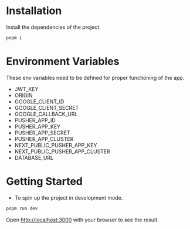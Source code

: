 # Installation

Install the dependencies of the project.

```bash
pnpm i
```

# Environment Variables

These env variables need to be defined for proper functioning of the app.

- JWT_KEY
- ORIGIN
- GOOGLE_CLIENT_ID
- GOOGLE_CLIENT_SECRET
- GOOGLE_CALLBACK_URL
- PUSHER_APP_ID
- PUSHER_APP_KEY
- PUSHER_APP_SECRET
- PUSHER_APP_CLUSTER
- NEXT_PUBLIC_PUSHER_APP_KEY
- NEXT_PUBLIC_PUSHER_APP_CLUSTER
- DATABASE_URL

# Getting Started

- To spin up the project in development mode.

```bash
pnpm run dev
```

Open [http://localhost:3000](http://localhost:3000) with your browser to see the result.
